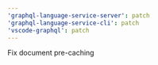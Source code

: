 ```yaml
---
'graphql-language-service-server': patch
'graphql-language-service-cli': patch
'vscode-graphql': patch
---
```


Fix document pre-caching
